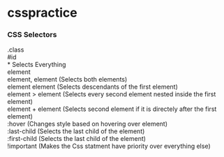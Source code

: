 # csspractice

### CSS Selectors
.class <br />
#id <br />
\* Selects Everything <br />
element <br />
element, element (Selects both elements) <br />
element element (Selects descendants of the first element) <br />
element > element (Selects every second element nested inside the first element) <br />
element + element (Selects second element if it is directely after the first element) <br />
:hover (Changes style based on hovering over element) <br />
:last-child (Selects the last child of the element) <br />
:first-child (Selects the last child of the element) <br />
!important (Makes the Css statment have priority over everything else) <br />

